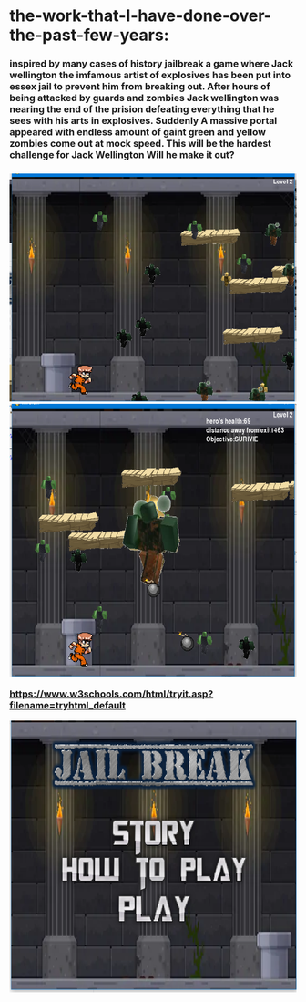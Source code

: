 


# the-work-that-I-have-done-over-the-past-few-years:

<h3> inspired by many cases of history jailbreak a game where Jack wellington the imfamous artist of explosives has been put into essex jail to prevent him from breaking out. After hours of being attacked by guards and zombies Jack wellington was nearing the end of the prision defeating everything that he sees with his arts in explosives. Suddenly A massive portal appeared with endless amount of gaint green and yellow zombies come out at mock speed. This will be the hardest challenge for Jack Wellington Will he make it out?<h3/>
   
   
   <img style="-webkit-user-select: none;cursor: zoom-in;" src="https://raw.githubusercontent.com/gust212920/the-work-that-I-have-done-over-the-past-few-years/master/Capture.PNG" width="600" height="400">
   
   
 <img style="-webkit-user-select: none;cursor: zoom-in;" src="https://raw.githubusercontent.com/gust212920/the-work-that-I-have-done-over-the-past-few-years/master/Capture(ace).PNG" width="635" height="479">
 
<a>https://www.w3schools.com/html/tryit.asp?filename=tryhtml_default</a>

<img style="-webkit-user-select: none;cursor: zoom-in;" src="https://raw.githubusercontent.com/gust212920/the-work-that-I-have-done-over-the-past-few-years/master/Capture(level%202).PNG" width="635" height="477">
